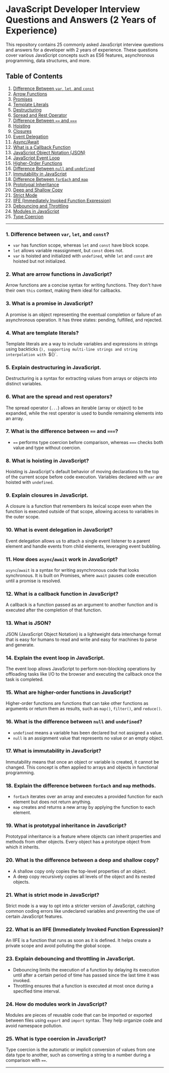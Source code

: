 # JavaScript Developer Interview Questions and Answers (2 Years of Experience)

This repository contains 25 commonly asked JavaScript interview questions and answers for a developer with 2 years of experience. These questions cover various JavaScript concepts such as ES6 features, asynchronous programming, data structures, and more.

## Table of Contents
1. [Difference Between `var`, `let`, and `const`](#1-difference-between-var-let-and-const)
2. [Arrow Functions](#2-what-are-arrow-functions-in-javascript)
3. [Promises](#3-what-is-a-promise-in-javascript)
4. [Template Literals](#4-what-are-template-literals)
5. [Destructuring](#5-explain-destructuring-in-javascript)
6. [Spread and Rest Operator](#6-what-are-the-spread-and-rest-operators)
7. [Difference Between `==` and `===`](#7-what-is-the-difference-between--and-)
8. [Hoisting](#8-what-is-hoisting-in-javascript)
9. [Closures](#9-explain-closures-in-javascript)
10. [Event Delegation](#10-what-is-event-delegation-in-javascript)
11. [Async/Await](#11-how-does-asyncawait-work-in-javascript)
12. [What is a Callback Function](#12-what-is-a-callback-function-in-javascript)
13. [JavaScript Object Notation (JSON)](#13-what-is-json)
14. [JavaScript Event Loop](#14-explain-the-event-loop-in-javascript)
15. [Higher-Order Functions](#15-what-are-higher-order-functions-in-javascript)
16. [Difference Between `null` and `undefined`](#16-what-is-the-difference-between-null-and-undefined)
17. [Immutability in JavaScript](#17-what-is-immutability-in-javascript)
18. [Difference Between `forEach` and `map`](#18-explain-the-difference-between-foreach-and-map-methods)
19. [Prototypal Inheritance](#19-what-is-prototypal-inheritance-in-javascript)
20. [Deep and Shallow Copy](#20-what-is-the-difference-between-a-deep-and-shallow-copy)
21. [Strict Mode](#21-what-is-strict-mode-in-javascript)
22. [IIFE (Immediately Invoked Function Expression)](#22-what-is-an-iife)
23. [Debouncing and Throttling](#23-explain-debouncing-and-throttling-in-javascript)
24. [Modules in JavaScript](#24-how-do-modules-work-in-javascript)
25. [Type Coercion](#25-what-is-type-coercion-in-javascript)

---

### 1. Difference between `var`, `let`, and `const`?
- `var` has function scope, whereas `let` and `const` have block scope.
- `let` allows variable reassignment, but `const` does not.
- `var` is hoisted and initialized with `undefined`, while `let` and `const` are hoisted but not initialized.

### 2. What are arrow functions in JavaScript?
Arrow functions are a concise syntax for writing functions. They don't have their own `this` context, making them ideal for callbacks.

### 3. What is a promise in JavaScript?
A promise is an object representing the eventual completion or failure of an asynchronous operation. It has three states: pending, fulfilled, and rejected.

### 4. What are template literals?
Template literals are a way to include variables and expressions in strings using backticks (`), supporting multi-line strings and string interpolation with `${}`.

### 5. Explain destructuring in JavaScript.
Destructuring is a syntax for extracting values from arrays or objects into distinct variables.

### 6. What are the spread and rest operators?
The spread operator (`...`) allows an iterable (array or object) to be expanded, while the rest operator is used to bundle remaining elements into an array.

### 7. What is the difference between `==` and `===`?
- `==` performs type coercion before comparison, whereas `===` checks both value and type without coercion.

### 8. What is hoisting in JavaScript?
Hoisting is JavaScript's default behavior of moving declarations to the top of the current scope before code execution. Variables declared with `var` are hoisted with `undefined`.

### 9. Explain closures in JavaScript.
A closure is a function that remembers its lexical scope even when the function is executed outside of that scope, allowing access to variables in the outer scope.

### 10. What is event delegation in JavaScript?
Event delegation allows us to attach a single event listener to a parent element and handle events from child elements, leveraging event bubbling.

### 11. How does `async`/`await` work in JavaScript?
`async`/`await` is a syntax for writing asynchronous code that looks synchronous. It is built on Promises, where `await` pauses code execution until a promise is resolved.

### 12. What is a callback function in JavaScript?
A callback is a function passed as an argument to another function and is executed after the completion of that function.

### 13. What is JSON?
JSON (JavaScript Object Notation) is a lightweight data interchange format that is easy for humans to read and write and easy for machines to parse and generate.

### 14. Explain the event loop in JavaScript.
The event loop allows JavaScript to perform non-blocking operations by offloading tasks like I/O to the browser and executing the callback once the task is completed.

### 15. What are higher-order functions in JavaScript?
Higher-order functions are functions that can take other functions as arguments or return them as results, such as `map()`, `filter()`, and `reduce()`.

### 16. What is the difference between `null` and `undefined`?
- `undefined` means a variable has been declared but not assigned a value.
- `null` is an assignment value that represents no value or an empty object.

### 17. What is immutability in JavaScript?
Immutability means that once an object or variable is created, it cannot be changed. This concept is often applied to arrays and objects in functional programming.

### 18. Explain the difference between `forEach` and `map` methods.
- `forEach` iterates over an array and executes a provided function for each element but does not return anything.
- `map` creates and returns a new array by applying the function to each element.

### 19. What is prototypal inheritance in JavaScript?
Prototypal inheritance is a feature where objects can inherit properties and methods from other objects. Every object has a prototype object from which it inherits.

### 20. What is the difference between a deep and shallow copy?
- A shallow copy only copies the top-level properties of an object.
- A deep copy recursively copies all levels of the object and its nested objects.

### 21. What is strict mode in JavaScript?
Strict mode is a way to opt into a stricter version of JavaScript, catching common coding errors like undeclared variables and preventing the use of certain JavaScript features.

### 22. What is an IIFE (Immediately Invoked Function Expression)?
An IIFE is a function that runs as soon as it is defined. It helps create a private scope and avoid polluting the global scope.

### 23. Explain debouncing and throttling in JavaScript.
- Debouncing limits the execution of a function by delaying its execution until after a certain period of time has passed since the last time it was invoked.
- Throttling ensures that a function is executed at most once during a specified time interval.

### 24. How do modules work in JavaScript?
Modules are pieces of reusable code that can be imported or exported between files using `export` and `import` syntax. They help organize code and avoid namespace pollution.

### 25. What is type coercion in JavaScript?
Type coercion is the automatic or implicit conversion of values from one data type to another, such as converting a string to a number during a comparison with `==`.

---
